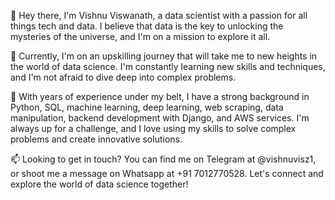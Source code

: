 👋 Hey there, I'm Vishnu Viswanath, a data scientist with a passion for all things tech and data. I believe that data is the key to unlocking the mysteries of the universe, and I'm on a mission to explore it all.

🌱 Currently, I'm on an upskilling journey that will take me to new heights in the world of data science. I'm constantly learning new skills and techniques, and I'm not afraid to dive deep into complex problems.

💞️ With years of experience under my belt, I have a strong background in Python, SQL, machine learning, deep learning, web scraping, data manipulation, backend development with Django, and AWS services. I'm always up for a challenge, and I love using my skills to solve complex problems and create innovative solutions.

📫 Looking to get in touch? You can find me on Telegram at @vishnuvisz1, or shoot me a message on Whatsapp at +91 7012770528. Let's connect and explore the world of data science together!
